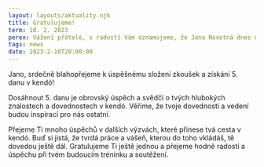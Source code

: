 ```yaml
---
layout: layouts/aktuality.njk
title: Gratulujeme!
term: 10. 2. 2023
perex: Vážení přátelé, s radostí Vám oznamujeme, že Jana Novotná dnes úspěšně složila zkoušku v Londýně a získala 5. dan Kendó.
tags: news
date: 2023-2-10T20:00:00
---
```


<p class="paragraph">
Jano, srdečně blahopřejeme k úspěšnému složení zkoušek a získání 5. danu v kendó!
</p>

<p class="paragraph">
Dosáhnout 5. danu je obrovský úspěch a svědčí o tvých hlubokých znalostech a dovednostech v kendó. Věříme, že tvoje dovednosti a vedení budou inspirací pro nás ostatní.
</p>

<p class="paragraph">
Přejeme Ti mnoho úspěchů v dalších výzvách, které přinese tvá cesta v kendó. Buď si jistá, že tvrdá práce a vášeň, kterou do toho vkládáš, tě dovedou ještě dál. Gratulujeme Ti ještě jednou a přejeme hodně radosti a úspěchu při tvém budoucím tréninku a soutěžení.
</p>

